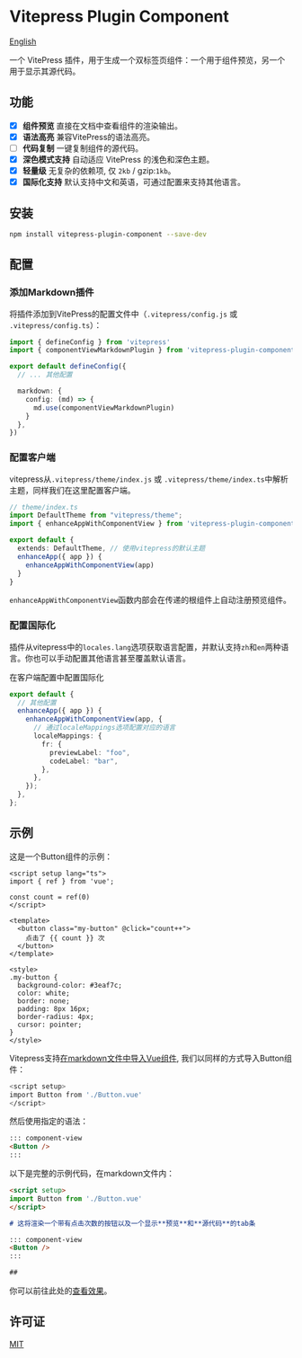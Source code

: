 # Vitepress Plugin Component

[English](README.md)

一个 VitePress 插件，用于生成一个双标签页组件：一个用于组件预览，另一个用于显示其源代码。

## 功能

- [x] **组件预览** 直接在文档中查看组件的渲染输出。
- [x] **语法高亮** 兼容VitePress的语法高亮。
- [ ] **代码复制** 一键复制组件的源代码。
- [x] **深色模式支持** 自动适应 VitePress 的浅色和深色主题。
- [x] **轻量级** 无复杂的依赖项, 仅 `2kb` / gzip:`1kb`。
- [x] **国际化支持** 默认支持中文和英语，可通过配置来支持其他语言。

## 安装

```bash
npm install vitepress-plugin-component --save-dev
```

## 配置

### 添加Markdown插件

将插件添加到VitePress的配置文件中（`.vitepress/config.js` 或 `.vitepress/config.ts`）：

```ts
import { defineConfig } from 'vitepress'
import { componentViewMarkdownPlugin } from 'vitepress-plugin-component'

export default defineConfig({
  // ... 其他配置

  markdown: {
    config: (md) => {
      md.use(componentViewMarkdownPlugin)
    }
  },
})
```

### 配置客户端

vitepress从`.vitepress/theme/index.js` 或 `.vitepress/theme/index.ts`中解析主题，同样我们在这里配置客户端。

```ts
// theme/index.ts
import DefaultTheme from "vitepress/theme";
import { enhanceAppWithComponentView } from 'vitepress-plugin-component/client'

export default {
  extends: DefaultTheme, // 使用vitepress的默认主题
  enhanceApp({ app }) {
    enhanceAppWithComponentView(app)
  }
}
```

`enhanceAppWithComponentView`函数内部会在传递的根组件上自动注册预览组件。

### 配置国际化

插件从vitepress中的`locales.lang`选项获取语言配置，并默认支持`zh`和`en`两种语言。你也可以手动配置其他语言甚至覆盖默认语言。

在客户端配置中配置国际化

```ts
export default {
  // 其他配置
  enhanceApp({ app }) {
    enhanceAppWithComponentView(app, {
      // 通过localeMappings选项配置对应的语言
      localeMappings: {
        fr: {
          previewLabel: "foo",
          codeLabel: "bar",
        },
      },
    });
  },
};
```

## 示例

这是一个Button组件的示例：

```vue
<script setup lang="ts">
import { ref } from 'vue';

const count = ref(0)
</script>

<template>
  <button class="my-button" @click="count++">
    点击了 {{ count }} 次
  </button>
</template>

<style>
.my-button {
  background-color: #3eaf7c;
  color: white;
  border: none;
  padding: 8px 16px;
  border-radius: 4px;
  cursor: pointer;
}
</style>
```

Vitepress支持[在markdown文件中导入Vue组件](https://vitepress.dev/zh/guide/using-vue#using-components), 我们以同样的方式导入Button组件：

```bash
<script setup>
import Button from './Button.vue'
</script>
```

然后使用指定的语法：

```markdown
::: component-view
<Button />
:::
```

以下是完整的示例代码，在markdown文件内：

```markdown
<script setup>
import Button from './Button.vue'
</script>

# 这将渲染一个带有点击次数的按钮以及一个显示**预览**和**源代码**的tab条

::: component-view
<Button />
:::

##
```

你可以前往此处的[查看效果](https://nextui-vue-docs.vercel.app/zh/components/button.html#%E4%BD%BF%E7%94%A8)。
## 许可证

[MIT](LICENSE)

